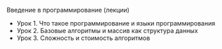 Введение в программирование (лекции)

* Урок 1. Что такое программирование и языки программирования
* Урок 2. Базовые алгоритмы и массив как структура данных
* Урок 3. Сложность и стоимость алгоритмов